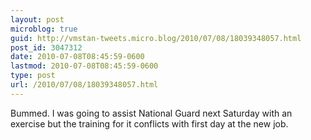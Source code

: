 ```yaml
---
layout: post
microblog: true
guid: http://vmstan-tweets.micro.blog/2010/07/08/18039348057.html
post_id: 3047312
date: 2010-07-08T08:45:59-0600
lastmod: 2010-07-08T08:45:59-0600
type: post
url: /2010/07/08/18039348057.html
---
```

Bummed. I was going to assist National Guard next Saturday with an exercise but the training for it conflicts with first day at the new job.
